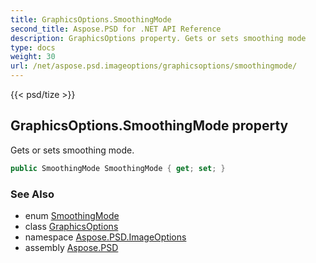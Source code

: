 ```yaml
---
title: GraphicsOptions.SmoothingMode
second_title: Aspose.PSD for .NET API Reference
description: GraphicsOptions property. Gets or sets smoothing mode
type: docs
weight: 30
url: /net/aspose.psd.imageoptions/graphicsoptions/smoothingmode/
---
```

{{< psd/tize >}}
## GraphicsOptions.SmoothingMode property

Gets or sets smoothing mode.

```csharp
public SmoothingMode SmoothingMode { get; set; }
```

### See Also

* enum [SmoothingMode](../../../aspose.psd/smoothingmode/)
* class [GraphicsOptions](../)
* namespace [Aspose.PSD.ImageOptions](../../../aspose.psd.imageoptions/)
* assembly [Aspose.PSD](../../../)


